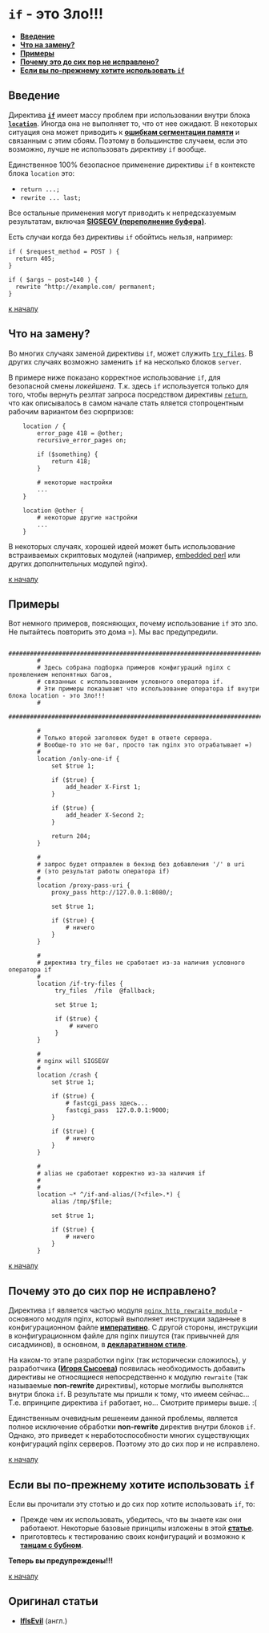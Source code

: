 `if` - это Зло!!!
==========
* **[Введение](#%D0%92%D0%B2%D0%B5%D0%B4%D0%B5%D0%BD%D0%B8%D0%B5)**
* **[Что на замену?](#%D0%A7%D1%82%D0%BE-%D0%BD%D0%B0-%D0%B7%D0%B0%D0%BC%D0%B5%D0%BD%D1%83)**
* **[Примеры](#%D0%9F%D1%80%D0%B8%D0%BC%D0%B5%D1%80%D1%8B)**
* **[Почему это до сих пор не исправлено?](#%D0%9F%D0%BE%D1%87%D0%B5%D0%BC%D1%83-%D1%8D%D1%82%D0%BE-%D0%B4%D0%BE-%D1%81%D0%B8%D1%85-%D0%BF%D0%BE%D1%80-%D0%BD%D0%B5-%D0%B8%D1%81%D0%BF%D1%80%D0%B0%D0%B2%D0%BB%D0%B5%D0%BD%D0%BE)**
* **[Если вы по-прежнему хотите использовать `if`](#%D0%95%D1%81%D0%BB%D0%B8-%D0%B2%D1%8B-%D0%BF%D0%BE-%D0%BF%D1%80%D0%B5%D0%B6%D0%BD%D0%B5%D0%BC%D1%83-%D1%85%D0%BE%D1%82%D0%B8%D1%82%D0%B5-%D0%B8%D1%81%D0%BF%D0%BE%D0%BB%D1%8C%D0%B7%D0%BE%D0%B2%D0%B0%D1%82%D1%8C-if)**


## Введение
Директива **[`if`](http://nginx.org/ru/docs/http/ngx_http_rewrite_module.html#if)** имеет массу проблем при использовании внутри блока **[`location`](http://nginx.org/ru/docs/http/ngx_http_core_module.html#location)**. Иногда она не выполняет то, что от нее ожидают. В некоторых ситуация она может приводить к **[ошибкам сегментации памяти](http://ru.wikipedia.org/wiki/%D0%9E%D1%88%D0%B8%D0%B1%D0%BA%D0%B0_%D1%81%D0%B5%D0%B3%D0%BC%D0%B5%D0%BD%D1%82%D0%B0%D1%86%D0%B8%D0%B8)** и связанным с этим сбоям. Поэтому в большинстве случаем, если это возможно, лучше не использовать директиву `if` вообще.

Единственное 100% безопасное применение директивы `if` в контексте блока `location` это:
* `return ...;`
* `rewrite ... last;`

Все остальные применения могут приводить к непредсказуемым результатам, включая **[SIGSEGV  (переполнение буфера)](http://ru.wikipedia.org/wiki/SIGSEGV)**.

Есть случаи когда без директивы `if` обойтись нельзя, например:
```nginx
if ( $request_method = POST ) {
  return 405;
}

if ( $args ~ post=140 ) {
  rewrite ^http://example.com/ permanent;
}
```

[к началу](#if---%D1%8D%D1%82%D0%BE-%D0%97%D0%BB%D0%BE)


## Что на замену?
Во многих случаях заменой директивы `if`, может служить [`try_files`](http://nginx.org/ru/docs/http/ngx_http_core_module.html#try_files). В других случаях возможно заменить `if` на несколько блоков `server`.

В примере ниже показано корректное использование `if`, для безопасной смены *локейшена*. Т.к. здесь `if` используется  только для того, чтобы вернуть резлтат запроса посредством директивы [`return`](http://nginx.org/ru/docs/http/ngx_http_rewrite_module.html#return), что как описывалось в самом начале стать яляется стопроцентным рабочим вариантом без сюрпризов:
```nginx
    location / {
        error_page 418 = @other;
        recursive_error_pages on;
 
        if ($something) {
            return 418;
        }
 
        # некоторые настройки
        ...
    }
 
    location @other {
        # некоторые другие настройки
        ...
    }
```

В некоторых случаях, хорошей идеей может быть использование встраиваемых скриптовых модулей (например, [embedded perl](http://nginx.org/ru/docs/http/ngx_http_perl_module.html) или других дополнительных модулей nginx).

[к началу](#if---%D1%8D%D1%82%D0%BE-%D0%97%D0%BB%D0%BE)


## Примеры
Вот немного примеров, поясняющих, почему использование `if` это зло. Не пытайтесь повторить это дома =). Мы вас предупредили.
```nginx
        #########################################################################################
        #
        # Здесь собрана подборка примеров конфигураций nginx с проявлением непонятных багов,
        # связанных с использованием условного оператора if.
        # Эти примеры показывают что использование оператора if внутри блока location - это Зло!!!
        #
        ##########################################################################################
 
        #
        # Только второй заголовок будет в ответе сервера.
        # Вообще-то это не баг, просто так nginx это отрабатывает =)
        #
        location /only-one-if {
            set $true 1;
 
            if ($true) {
                add_header X-First 1;
            }
 
            if ($true) {
                add_header X-Second 2;
            }
 
            return 204;
        }
 
        #
        # запрос будет отправлен в бекэнд без добавления '/' в uri
        # (это результат работы оператора if)
        #
        location /proxy-pass-uri {
            proxy_pass http://127.0.0.1:8080/;
 
            set $true 1;
 
            if ($true) {
                # ничего
            }
        }
 
        #
        # директива try_files не сработает из-за наличия условного оператора if
        #
        location /if-try-files {
             try_files  /file  @fallback;
 
             set $true 1;
 
             if ($true) {
                 # ничего
             }
        }
 
        #
        # nginx will SIGSEGV
        #
        location /crash {
            set $true 1;
 
            if ($true) {
                # fastcgi_pass здесь...
                fastcgi_pass  127.0.0.1:9000;
            }
 
            if ($true) {
                # ничего
            }
        }
 
        #
        # alias не сработает корректно из-за наличия if
        #
        #
        location ~* ^/if-and-alias/(?<file>.*) {
            alias /tmp/$file;
 
            set $true 1;
 
            if ($true) {
                # ничего
            }
        }
```

[к началу](#if---%D1%8D%D1%82%D0%BE-%D0%97%D0%BB%D0%BE)


## Почему это до сих пор не исправлено?
Директива `if` является частью модуля [`nginx_http_rewraite_module`](http://nginx.org/ru/docs/http/ngx_http_rewrite_module.html) - основного модуля nginx, который выполняет инструкции заданные в конфигурационном файле **[императивно](http://ru.wikipedia.org/wiki/%D0%98%D0%BC%D0%BF%D0%B5%D1%80%D0%B0%D1%82%D0%B8%D0%B2%D0%BD%D0%BE%D0%B5_%D0%BF%D1%80%D0%BE%D0%B3%D1%80%D0%B0%D0%BC%D0%BC%D0%B8%D1%80%D0%BE%D0%B2%D0%B0%D0%BD%D0%B8%D0%B5)**. C другой стороны, инструкции в конфигурационном файле для nginx пишутся (так привычней для сисадминов), в основном, в **[декларативном стиле](http://ru.wikipedia.org/wiki/%D0%94%D0%B5%D0%BA%D0%BB%D0%B0%D1%80%D0%B0%D1%82%D0%B8%D0%B2%D0%BD%D0%BE%D0%B5_%D0%BF%D1%80%D0%BE%D0%B3%D1%80%D0%B0%D0%BC%D0%BC%D0%B8%D1%80%D0%BE%D0%B2%D0%B0%D0%BD%D0%B8%D0%B5)**.

На каком-то этапе разработки nginx (так исторически сложилось), у разработчика **([Игоря Сысоева](http://ru.wikipedia.org/wiki/%D0%A1%D1%8B%D1%81%D0%BE%D0%B5%D0%B2,_%D0%98%D0%B3%D0%BE%D1%80%D1%8C_%D0%92%D0%BB%D0%B0%D0%B4%D0%B8%D0%BC%D0%B8%D1%80%D0%BE%D0%B2%D0%B8%D1%87))** появилась необходимость добавить директивы не относящиеся непосредственно к модулю `rewraite` (так называемые **non-rewrite** директивы), которые моглибы выполнятся внутри блока `if`. В результате мы пришли к тому, что имеем сейчас... Т.е. впринципе директива `if` работает, но... Смотрите примеры выше. :(

Единственным очевидным решенеим данной проблемы, является полное исключение обработки **non-rewrite** директив внутри блоков `if`. Однако, это приведет к неработоспособности многих существующих конфигураций nginx серверов. Поэтому это до сих пор и не исправлено.

[к началу](#if---%D1%8D%D1%82%D0%BE-%D0%97%D0%BB%D0%BE)


## Если вы по-прежнему хотите использовать `if`
Если вы прочитали эту стотью и до сих пор хотите использовать `if`, то:
* Прежде чем их использовать, убедитесь, что вы знаете как они работаеют. Некоторые базовые принципы изложены в этой **[статье](http://agentzh.blogspot.ru/2011/03/how-nginx-location-if-works.html)**.
* приготовтесь к тестированию своих конфигураций и возможно к **[танцам с бубном](http://lurkmore.to/%D0%A8%D0%B0%D0%BC%D0%B0%D0%BD%D1%81%D0%BA%D0%B8%D0%B9_%D0%B1%D1%83%D0%B1%D0%B5%D0%BD)**.

**Теперь вы предупреждены!!!**

[к началу](#if---%D1%8D%D1%82%D0%BE-%D0%97%D0%BB%D0%BE)


## Оригинал статьи
* **[IfIsEvil](http://wiki.nginx.org/IfIsEvil)** (англ.)
